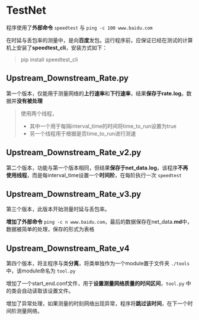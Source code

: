 # TestNet
程序使用了**外部命令** `speedtest` 与 `ping -c 100 www.baidu.com`

在时延与丢包率的测量中，是向**百度**发包。运行程序前，应保证已经在测试的计算机上安装了**speedtest_cli**，安装方式如下：
> pip install speedtest_cli

## Upstream_Downstream_Rate.py 
第一个版本，仅能用于测量网络的**上行速率**和**下行速率**，结果**保存于rate.log**。数据并**没有被处理**
> 使用两个线程，
> * 其中一个用于每隔interval_time的时间将time_to_run设置为true
> * 另一个线程用于根据是否time_to_run进行测速

## Upstream_Downstream_Rate_v2.py
第二个版本，功能与第一个版本相同，但结果**保存于net_data.log**，该程序**不再使用线程**，而是每interval_time设置一个**时间阶**，在每阶执行一次 `speedtest`

## Upstream_Downstream_Rate_v3.py
第三个版本，此版本开始测量时延与丢包率。

**增加了外部命令** `ping -c n www.baidu.com`，最后的数据保存在net_data.**md**中，数据被简单的处理，保存的形式为表格

## Upstream_Downstream_Rate_v4
第四个版本，将主程序与类**分离**，将类单独作为一个module置于文件夹 `./tools` 中，该module命名为 `tool.py`

增加了一个start_end.conf文件，用于**设置测量网络质量的时间区间**，`tool.py` 中的类会自动读取该设置文件。

增加了异常处理，如果测量的时刻网络出现异常，程序将**跳过该时间**，在下一个时间阶测量网络。
